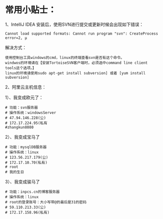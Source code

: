 # 常用小贴士：

1、IntelliJ IDEA 安装后，使用SVN进行提交或更新时候会出现如下错误：

```
Cannot load supported formats: Cannot run program "svn": CreateProcess error=2, μ
```

解决方式：

```
使用控制台工具windows的cmd，linux的终端查看svn是否有这个命令。
windwos的环境请在【安装TortoiseSVN客户端时，必须选中command line client tools这个选项。】
linux的环境请使用sudo apt-get install subversion] 或者 [yum install subversion]
```

2、阿里云主机信息：

1）、我变成欧元了：

```
# 功能：svn服务器
# 操作系统：windowsServer
# 47.94.146.228(公)
# 172.17.224.95(私有
#zhangkun8080
```

2）、我变成宝马了

```
# 功能：mysqlDB服务器
# 操作系统：linux
# 123.56.217.179(公)
# 172.17.10.70(私有)
# root
# 我的生日
```

3）、我变成骏马了

```
# 功能：inpcs.cn的博客服务器
# 操作系统：linux
# root的登录账号：大小写带@的最后是31的密码
# 59.110.213.33(公)
# 172.17.158.96(私有)
```

### 



